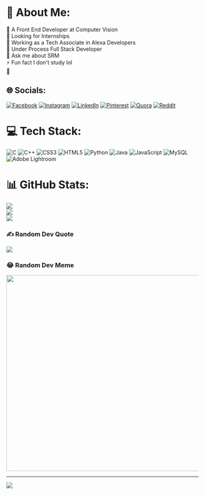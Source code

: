# 💫 About Me:
🔭 A Front End Developer at Computer Vision <br>👯 Looking for Internships<br>🤝 Working as a Tech Associate in Alexa Developers <br>🌱 Under Process Full Stack Developer <br> 💬 Ask me about SRM <br>⚡ Fun fact I don't study lol<br>📲      


## 🌐 Socials:
[![Facebook](https://img.shields.io/badge/Facebook-%231877F2.svg?logo=Facebook&logoColor=white)](https://www.facebook.com/sahil.punk.33) [![Instagram](https://img.shields.io/badge/Instagram-%23E4405F.svg?logo=Instagram&logoColor=white)](https://instagram.com/itz.saahil) [![LinkedIn](https://img.shields.io/badge/LinkedIn-%230077B5.svg?logo=linkedin&logoColor=white)](https://linkedin.com/in/sahil-08957a236) [![Pinterest](https://img.shields.io/badge/Pinterest-%23E60023.svg?logo=Pinterest&logoColor=white)](https://pinterest.com/Official_punk) [![Quora](https://img.shields.io/badge/Quora-%23B92B27.svg?logo=Quora&logoColor=white)](https://quora.com/profile/SAHIL ) [![Reddit](https://img.shields.io/badge/Reddit-%23FF4500.svg?logo=Reddit&logoColor=white)](https://reddit.com/user/itz_saahil) 

# 💻 Tech Stack:
![C](https://img.shields.io/badge/c-%2300599C.svg?style=plastic&logo=c&logoColor=white) ![C++](https://img.shields.io/badge/c++-%2300599C.svg?style=plastic&logo=c%2B%2B&logoColor=white) ![CSS3](https://img.shields.io/badge/css3-%231572B6.svg?style=plastic&logo=css3&logoColor=white) ![HTML5](https://img.shields.io/badge/html5-%23E34F26.svg?style=plastic&logo=html5&logoColor=white) ![Python](https://img.shields.io/badge/python-3670A0?style=plastic&logo=python&logoColor=ffdd54) ![Java](https://img.shields.io/badge/java-%23ED8B00.svg?style=plastic&logo=java&logoColor=white) ![JavaScript](https://img.shields.io/badge/javascript-%23323330.svg?style=plastic&logo=javascript&logoColor=%23F7DF1E) ![MySQL](https://img.shields.io/badge/mysql-%2300f.svg?style=plastic&logo=mysql&logoColor=white) ![Adobe Lightroom](https://img.shields.io/badge/Adobe%20Lightroom-31A8FF.svg?style=plastic&logo=Adobe%20Lightroom&logoColor=white)
# 📊 GitHub Stats:
![](https://github-readme-stats.vercel.app/api?username=qxznt&theme=radical&hide_border=false&include_all_commits=false&count_private=false)<br/>
![](https://github-readme-streak-stats.herokuapp.com/?user=qxznt&theme=radical&hide_border=false)<br/>
![](https://github-readme-stats.vercel.app/api/top-langs/?username=qxznt&theme=radical&hide_border=false&include_all_commits=false&count_private=false&layout=compact)

### ✍️ Random Dev Quote
![](https://quotes-github-readme.vercel.app/api?type=vetical&theme=radical)

### 😂 Random Dev Meme
<img src="https://random-memer.herokuapp.com/" width="512px"/>

---
[![](https://visitcount.itsvg.in/api?id=qxznt&icon=0&color=4)](https://visitcount.itsvg.in)
